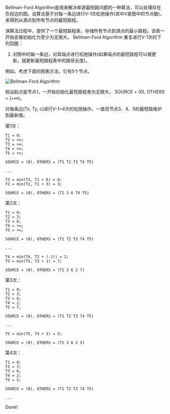 

Bellman-Ford Algorithm是用来解决单源最短路问题的一种算法，可以处理存在负权边的图。该算法基于对每一条边进行V-1次松弛操作(其中V是图中的节点数)，来得到从源点到所有节点的最短路程。

演算法过程中，提供了一个最短路程表，存储所有节点到源点的最小路程。该表一开始会被初始化为至少为无限大。 Bellman-Ford Algorithm 重复进行V-1次的下列回圈：

1. 对图中的每一条边，对其端点进行松弛操作(如果端点的最短路程可以被更新，就更新最短路程表中的路径长度)。

例如，考虑下面的图表示法，它有5个节点。

![Bellman-Ford Algorithm](https://i.imgur.com/ZORymh4.png)

假设起点是节点1。一开始初始化最短路程表为无限大， SOURCE = (0), OTHERS = (+∞)。

对每条边(Tx, Ty, c)进行V-1=4次的松弛操作，一直将节点3、4、5的最短路维护到最新值。

第1次：

    T1 = 0;
    T2 = +∞;
    T3 = +∞;
    T4 = +∞;
    T5 = +∞;

    SOURCE = (0), OTHERS = (T1 T2 T3 T4 T5)

    ...

    T3 = min(T3, T1 + 6) = 6;
    T2 = min(T2, T1 + 3) = 3;

    SOURCE = (0), OTHERS = (T1 3 6 T4 T5)
    

第2次：

    T1 = 0;
    T2 = 3;
    T3 = 6;
    T4 = +∞;
    T5 = +∞;

    SOURCE = (0), OTHERS = (T1 T2 T3 T4 T5)

    ...

    T4 = min(T4, T2 + (-1)) = 2;
    T5 = min(T5, T3 + 1) = 7;

    SOURCE = (0), OTHERS = (T1 3 6 2 7)

第3次：

    T1 = 0;
    T2 = 3;
    T3 = 6;
    T4 = 2;
    T5 = 7;

    SOURCE = (0), OTHERS = (T1 T2 T3 T4 T5)

    ...

    T5 = min(T5, T4 + 3) = 5;

    SOURCE = (0), OTHERS = (T1 3 6 2 5)

第4次：

    T1 = 0;
    T2 = 3;
    T3 = 6;
    T4 = 2;
    T5 = 5;

    SOURCE = (0), OTHERS = (T1 T2 T3 T4 T5)

    ...

Done!